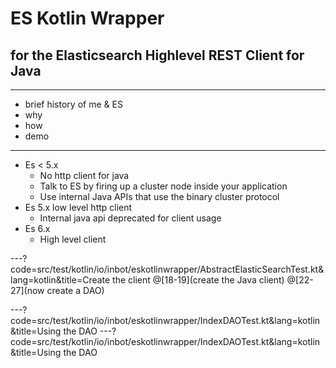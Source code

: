 # ES Kotlin Wrapper
## for the Elasticsearch Highlevel REST Client for Java

---

- brief history of me & ES
- why
- how
- demo

---
- Es < 5.x
  - No http client for java
  - Talk to ES by firing up a cluster node inside your application
  - Use internal Java APIs that use the binary cluster protocol
- Es 5.x low level http client
  - Internal java api deprecated for client usage
- Es 6.x
  - High level client

---?code=src/test/kotlin/io/inbot/eskotlinwrapper/AbstractElasticSearchTest.kt&lang=kotlin&title=Create the client
@[18-19](create the Java client)
@[22-27](now create a DAO)

---?code=src/test/kotlin/io/inbot/eskotlinwrapper/IndexDAOTest.kt&lang=kotlin&title=Using the DAO
---?code=src/test/kotlin/io/inbot/eskotlinwrapper/IndexDAOTest.kt&lang=kotlin&title=Using the DAO
